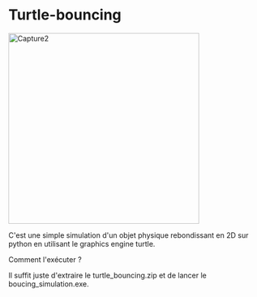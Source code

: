 # Turtle-bouncing
<img width="376" alt="Capture2" src="https://github.com/user-attachments/assets/2d14a337-7502-4654-9ae1-ec81b0aba1be">


C'est une simple simulation d'un objet physique rebondissant en 2D sur python en utilisant le graphics engine turtle.

Comment l'exécuter ?

Il suffit juste d'extraire le turtle_bouncing.zip et de lancer le boucing_simulation.exe.
